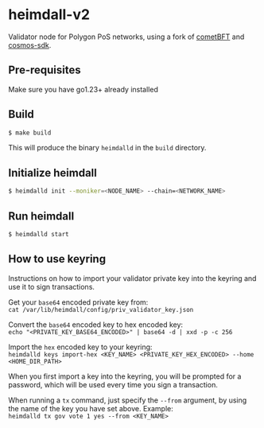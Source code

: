 # heimdall-v2

[//]: # (TODO HV2: https://polygon.atlassian.net/browse/POS-2757)

Validator node for Polygon PoS networks, using a fork of [cometBFT](https://github.com/0xPolygon/cometBFT) and [cosmos-sdk](https://github.com/0xPolygon/cosmos-sdk).

## Pre-requisites

Make sure you have go1.23+ already installed

## Build
```bash 
$ make build
```
This will produce the binary `heimdalld` in the `build` directory.

## Initialize heimdall
```bash 
$ heimdalld init --moniker=<NODE_NAME> --chain=<NETWORK_NAME>
```

## Run heimdall
```bash 
$ heimdalld start
```

## How to use keyring

Instructions on how to import your validator private key into the keyring and use it to sign transactions.

Get your `base64` encoded private key from:  
`cat /var/lib/heimdall/config/priv_validator_key.json`

Convert the `base64` encoded key to hex encoded key:  
`echo "<PRIVATE_KEY_BASE64_ENCODED>" | base64 -d | xxd -p -c 256`

Import the `hex` encoded key to your keyring:  
`heimdalld keys import-hex <KEY_NAME> <PRIVATE_KEY_HEX_ENCODED> --home <HOME_DIR_PATH>`

When you first import a key into the keyring, you will be prompted for a password, which will be used every time you sign a transaction.

When running a `tx` command, just specify the `--from` argument, by using the name of the key you have set above. Example:  
`heimdalld tx gov vote 1 yes --from <KEY_NAME>`

